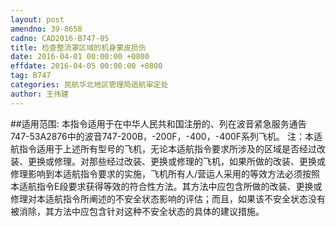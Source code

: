```yaml
---
layout: post
amendno: 39-8658
cadno: CAD2016-B747-05
title: 检查整流罩区域的机身蒙皮损伤
date: 2016-04-01 00:00:00 +0800
effdate: 2016-04-05 00:00:00 +0800
tag: B747
categories: 民航华北地区管理局适航审定处
author: 王伟建
---
```


##适用范围:
本指令适用于在中华人民共和国注册的、列在波音紧急服务通告 747-53A2876中的波音747-200B，-200F，-400，-400F系列飞机。
注：本适航指令适用于上述所有型号的飞机，无论本适航指令要求所涉及的区域是否经过改装、更换或修理。对那些经过改装、更换或修理的飞机，如果所做的改装、更换或修理影响到本适航指令要求的实施，飞机所有人/营运人采用的等效方法必须按照本适航指令E段要求获得等效的符合性方法。其方法中应包含所做的改装、更换或修理对本适航指令所阐述的不安全状态影响的评估；而且，如果该不安全状态没有被消除，其方法中应包含针对这种不安全状态的具体的建议措施。

